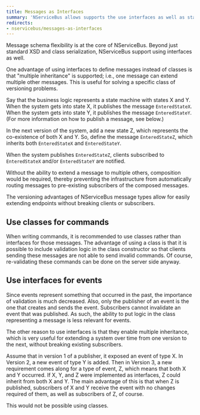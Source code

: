 ```yaml
---
title: Messages as Interfaces
summary: 'NServiceBus allows supports the use interfaces as well as standard XSD and class serialization.'
redirects:
- nservicebus/messages-as-interfaces
---
```


Message schema flexibility is at the core of NServiceBus. Beyond just standard XSD and class serialization, NServiceBus support using interfaces as well.

One advantage of using interfaces to define messages instead of classes is that "multiple inheritance" is supported; i.e., one message can extend multiple other messages. This is useful for solving a specific class of versioning problems.

Say that the business logic represents a state machine with states X and Y. When the system gets into state X, it publishes the message `EnteredStateX`. When the system gets into state Y, it publishes the message `EnteredStateY`. (For more information on how to publish a message, see below.)

In the next version of the system, add a new state Z, which represents the co-existence of both X and Y. So, define the message `EnteredStateZ`, which inherits both `EnteredStateX` and `EnteredStateY`.

When the system publishes `EnteredStateZ`, clients subscribed to `EnteredStateX` and/or `EnteredStateY` are notified.

Without the ability to extend a message to multiple others, composition would be required, thereby preventing the infrastructure from automatically routing messages to pre-existing subscribers of the composed messages.

The versioning advantages of NServiceBus message types allow for easily extending endpoints without breaking clients or subscribers.


## Use classes for commands

When writing commands, it is recommended to use classes rather than interfaces for those messages. The advantage of using a class is that it is possible to include validation logic in the class constructor so that clients sending these messages are not able to send invalid commands. Of course, re-validating these commands can be done on the server side anyway.


## Use interfaces for events

Since events represent something that occurred in the past, the importance of validation is much decreased. Also, only the publisher of an event is the one that creates and sends the event. Subscribers cannot invalidate an event that was published. As such, the ability to put logic in the class representing a message is less relevant for events.

The other reason to use interfaces is that they enable multiple inheritance, which is very useful for extending a system over time from one version to the next, without breaking existing subscribers.

Assume that in version 1 of a publisher, it exposed an event of type X. In Version 2, a new event of type Y is added. Then in Version 3, a new requirement comes along for a type of event, Z, which means that both X and Y occurred. If X, Y, and Z were implemented as interfaces, Z could inherit from both X and Y. The main advantage of this is that when Z is published, subscribers of X and Y receive the event with no changes required of them, as well as subscribers of Z, of course.

This would not be possible using classes.